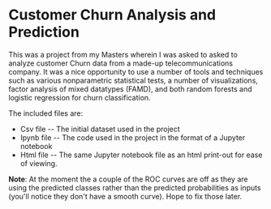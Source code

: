 # Customer Churn Analysis and Prediction

This was a project from my Masters wherein I was asked to asked to analyze customer Churn data from a made-up telecommunications company. It was a nice opportunity to use a number of tools and techniques such as various nonparametric statistical tests, a number of visualizations, factor analysis of mixed datatypes (FAMD), and both random forests and logistic regression for churn classification.

The included files are:
* Csv file -- The initial dataset used in the project
* Ipynb file -- The code used in the project in the format of a Jupyter notebook
* Html file -- The same Jupyter notebook file as an html print-out for ease of viewing.

**Note**: At the moment the a couple of the ROC curves are off as they are using the predicted classes rather than the predicted probabilities as inputs (you'll notice they don't have a smooth curve). Hope to fix those later.
